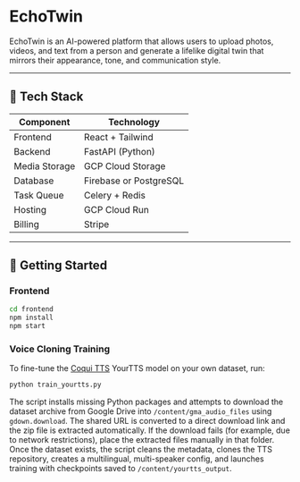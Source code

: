 # EchoTwin

EchoTwin is an AI-powered platform that allows users to upload photos, videos, and text from a person and generate a lifelike digital twin that mirrors their appearance, tone, and communication style.

---

## 🧱 Tech Stack

| Component       | Technology             |
|----------------|------------------------|
| Frontend        | React + Tailwind       |
| Backend         | FastAPI (Python)       |
| Media Storage   | GCP Cloud Storage      |
| Database        | Firebase or PostgreSQL |
| Task Queue      | Celery + Redis         |
| Hosting         | GCP Cloud Run          |
| Billing         | Stripe                 |

---

## 🚀 Getting Started

### Frontend
```bash
cd frontend
npm install
npm start
```

### Voice Cloning Training
To fine-tune the [Coqui TTS](https://github.com/coqui-ai/TTS) YourTTS model on
your own dataset, run:

```bash
python train_yourtts.py
```
The script installs missing Python packages and attempts to download the
dataset archive from Google Drive into `/content/gma_audio_files` using
`gdown.download`. The shared URL is converted to a direct download link and the
zip file is extracted automatically. If the download fails (for example, due to
network restrictions), place the extracted files manually in that folder. Once
the dataset exists, the script cleans the metadata, clones the TTS repository,
creates a multilingual, multi-speaker config, and launches training with
checkpoints saved to `/content/yourtts_output`.
